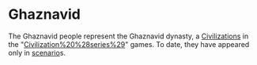 # Ghaznavid

The Ghaznavid people represent the Ghaznavid dynasty, a [Civilizations](civilization) in the "[Civilization%20%28series%29](Civilization)" games. To date, they have appeared only in [scenario](scenario)s.